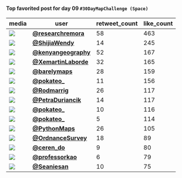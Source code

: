 #### Top favorited post for day 09 `#30DayMapChallenge (Space)`
| media                                                                                         | user                                                                                   |   retweet_count |   like_count |
|-----------------------------------------------------------------------------------------------|----------------------------------------------------------------------------------------|-----------------|--------------|
| ![](https://pbs.twimg.com/ext_tw_video_thumb/1590140673629601794/pu/img/dg_BnJ9HTjHZPWtt.jpg) | **[@researchremora](https://twitter.com/researchremora/status/1590141122801971201)**   |              58 |          463 |
| ![](https://pbs.twimg.com/media/FhGvkAOVsAAXpvm.jpg)                                          | **[@ShijiaWendy](https://twitter.com/ShijiaWendy/status/1590245237313900544)**         |              14 |          245 |
| ![](https://pbs.twimg.com/media/FhGfrx6WAAAk5vT.jpg)                                          | **[@kenyangeography](https://twitter.com/kenyangeography/status/1590227729374646272)** |              52 |          167 |
| ![](https://pbs.twimg.com/media/FhGw0rbXEAETMfI.jpg)                                          | **[@XemartinLaborde](https://twitter.com/XemartinLaborde/status/1590246765076582400)** |              32 |          165 |
| ![](https://pbs.twimg.com/media/Fg-O3BqVUAARjnR.png)                                          | **[@barelymaps](https://twitter.com/barelymaps/status/1590300919819739136)**           |              28 |          159 |
| ![](https://pbs.twimg.com/media/FhIOhn2WIAAeYlp.jpg)                                          | **[@pokateo_](https://twitter.com/pokateo_/status/1590351000094875648)**               |              11 |          156 |
| ![](https://pbs.twimg.com/media/FhJxgdYXwAEj21p.jpg)                                          | **[@Rodmarrig](https://twitter.com/Rodmarrig/status/1590458820991426561)**             |              26 |          117 |
| ![](https://pbs.twimg.com/media/FhJbH2gX0AIJtKf.jpg)                                          | **[@PetraDuriancik](https://twitter.com/PetraDuriancik/status/1590434108127465472)**   |              14 |          117 |
| ![](https://pbs.twimg.com/media/FhJZKfNWYAcmKsF.png)                                          | **[@pokateo_](https://twitter.com/pokateo_/status/1590434054951899138)**               |              10 |          116 |
| ![](https://pbs.twimg.com/media/FhKQYJfWQAIsgp5.png)                                          | **[@pokateo_](https://twitter.com/pokateo_/status/1590492400547696641)**               |               5 |          114 |
| ![](https://pbs.twimg.com/media/Fgof7nbXEAMBYIN.jpg)                                          | **[@PythonMaps](https://twitter.com/PythonMaps/status/1590398311244046336)**           |              26 |          105 |
| ![](https://pbs.twimg.com/media/FhG22nPWIAA8SNb.jpg)                                          | **[@OrdnanceSurvey](https://twitter.com/OrdnanceSurvey/status/1590253196714250241)**   |              18 |           89 |
| ![](https://pbs.twimg.com/media/FhG-2fSWAAIQFn3.jpg)                                          | **[@ceren_do](https://twitter.com/ceren_do/status/1590261992685993984)**               |               9 |           80 |
| ![](https://pbs.twimg.com/media/FhKADqFWQAEsonV.jpg)                                          | **[@professorkao](https://twitter.com/professorkao/status/1590475527319879680)**       |               6 |           79 |
| ![](https://pbs.twimg.com/media/FhJypxJXoAEWU7p.jpg)                                          | **[@Seaniesan](https://twitter.com/Seaniesan/status/1590459696506601472)**             |              10 |           75 |
 
